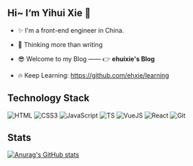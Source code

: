 <!---
ehxie/ehxie is a ✨ special ✨ repository because its `README.md` (this file) appears on your GitHub profile.
You can click the Preview link to take a look at your changes.
icon：https://shields.io/
logo：https://simpleicons.org/
    demo：https://img.shields.io/badge/<LABEL>-<MESSAGE>-<COLOR>
          https://img.shields.io/badge/HTML-e34f26?logo=HTML5&logoColor=white&?color=white
--->

## Hi~ I‘m Yihui Xie 👋

- ✨ I'm a front-end engineer in China.

- 💫 Thinking more than writing

- 😎 Welcome to my Blog —— 👉 <a href="https://ehxie.github.io/" style="text-decoration:none" target="_blank">**ehuixie's Blog**</a>

- 🔥 Keep Learning: https://github.com/ehxie/learning

## Technology Stack

<div>
	<!--中间不能有换行-->
    <img src="https://img.shields.io/badge/HTML-e34f26?logo=HTML5&logoColor=white&?color=white" alt="HTML">
    <img src="https://img.shields.io/badge/CSS3-1572B6?logo=CSS3&logoColor=white&?color=white" alt="CSS3">
    <img src="https://img.shields.io/badge/JavaScript-000000?logo=JavaScript&logoColor=f7de1e&?color=f7de1e" alt="JavaScript">
    <img src="https://img.shields.io/badge/TypeScript-000?logo=TypeScript&logoColor=3178c6&?color=white" alt="TS">
    <img src="https://img.shields.io/badge/Vue.js-2C3E50?logo=Vue.js&logoColor=4fc08d&?color=white" alt="VueJS">
    <img src="https://img.shields.io/badge/React-000?logo=React&logoColor=61dafb&?color=white" alt="React">
    <img src="https://img.shields.io/badge/Git-f05032?logo=Git&logoColor=white&?color=white" alt="Git">
</div>


## Stats

[![Anurag's GitHub stats](https://github-readme-stats.vercel.app/api?username=ehxie&count_private=true&show_icons=true)](https://github.com/anuraghazra/github-readme-stats)
